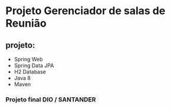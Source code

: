 # Projeto Gerenciador de salas de Reunião

## projeto:
 * Spring Web
 * Spring Data JPA
 * H2 Database
 * Java 8
 * Maven
 
### Projeto final DIO / SANTANDER


 
